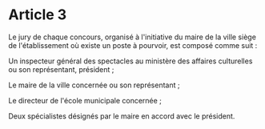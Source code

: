 # Article 3

Le jury de chaque concours, organisé à l'initiative du maire de la ville siège de l'établissement où existe un poste à pourvoir, est composé comme suit :

Un inspecteur général des spectacles au ministère des affaires culturelles ou son représentant, président ;

Le maire de la ville concernée ou son représentant ;

Le directeur de l'école municipale concernée ;

Deux spécialistes désignés par le maire en accord avec le président.
